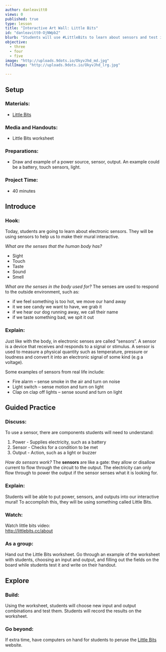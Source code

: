 ```yaml
---
author: danleavitt0
views: 0
published: true
type: lesson
title: "Interactive Art Wall: Little Bits"
id: "danleavitt0-OjNWpb2"
blurb: "Students will use #LittleBits to learn about sensors and test input/output combinations to learn how it works."
objective: 
  - three
  - four
  - five
image: "http://uploads.9dots.io/OkyvJhd_md.jpg"
fullImage: "http://uploads.9dots.io/OkyvJhd_lrg.jpg"

---
```


## Setup

### Materials:

- [Little Bits](http://littlebits.cc)

### Media and Handouts:

- Little Bits worksheet

### Preparations:

- Draw and example of a power source, sensor, output. An example could be a battery, touch sensors, light.

### Project Time:

- 40 minutes

## Introduce

### Hook:
Today, students are going to learn about electronic sensors.  They will be using sensors to help us to make their mural interactive. 

_What are the senses that the human body has?_

- Sight
- Touch
- Taste
- Sound
- Smell

_What are the senses in the body used for?_
The senses are used to respond to the outside environment, such as:

- if we feel something is too hot, we move our hand away
- it we see candy we want to have, we grab it
- if we hear our dog running away, we call their name
- if we taste something bad, we spit it out

### Explain:
Just like with the body, in electronic senses are called “sensors”.   A sensor is a device that receives and responds to a signal or stimulus. A sensor is used to measure a physical quantity such as temperature, pressure or loudness and convert it into an electronic signal of some kind (e.g a voltage).

Some examples of sensors from real life include:

- Fire alarm – sense smoke in the air and turn on noise
- Light switch – sense motion and turn on light
- Clap on clap off lights – sense sound and turn on light

## Guided Practice

### Discuss:
To use a sensor, there are components students will need to understand:

1. Power - Supplies electricity, such as a battery
2. Sensor - Checks for a condition to be met
3. Output - Action, such as a light or buzzer

_How do sensors work?_
The **sensors** are like a gate: they allow or disallow current to flow through the circuit to the output.  The electricity can only flow through to power the output if the sensor senses what it is looking for. 

### Explain: 
Students will be able to put power, sensors, and outputs into our interactive mural!  To accomplish this, they will be using something called Little Bits.

### Watch:
Watch little bits video:  
http://littlebits.cc/about

### As a group:
Hand out the Little Bits worksheet.  Go through an example of the worksheet with students, choosing an input and output, and filling out the fields on the board while students test it and write on their handout.

## Explore

### Build:
Using the worksheet, students will choose new input and output combinations and test them. Students will record the results on the worksheet.

### Go beyond:
If extra time, have computers on hand for students to peruse the [Little Bits](http://littlebits.cc) website.
